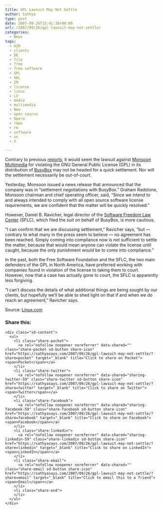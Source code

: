 ```yaml
---
title: GPL Lawsuit May Not Settle
author: Sathya
type: post
date: 2007-09-26T15:41:38+00:00
url: /2007/09/26/gpl-lawsuit-may-not-settle/
categories:
  - News
tags:
  - AIR
  - clients
  - DE
  - file
  - free
  - free software
  - GPL
  - HAL
  - IM
  - license
  - linux
  - LV
  - media
  - multimedia
  - New
  - open source
  - Opera
  - repo
  - rm
  - software
  - ux
  - X

---
```

Contrary to previous [reports][1], it would seem the lawsuit against [Monsoon Multimedia][2] for violating the GNU General Public License (GPL) in its distribution of [BusyBox][3] may not be headed for a quick settlement. Nor will the settlement necessarily be out-of-court.

<p id="featurecontent" class="xar-align-left">
  Yesterday, Monsoon issued a news release that announced that the company was in &#8220;settlement negotiations with BusyBox.&#8221; Graham Radstone, Monsoon chairman and chief operating officer, said, &#8220;Since we intend to and always intended to comply with all open source software license requirements, we are confident that the matter will be quickly resolved.&#8221;
</p>

However, Daniel B. Ravicher, legal director of the [Software Freedom Law Center][4] (SFLC), which filed the suit on behalf of BusyBox, is more cautious.

&#8220;I can confirm that we are discussing settlement,&#8221; Ravicher says, &#8220;but &#8212; contrary to what many in the press seem to believe &#8212; no agreement has been reached. Simply coming into compliance now is not sufficient to settle the matter, because that would mean anyone can violate the license until caught, because the only punishment would be to come into compliance.&#8221;

In the past, both the Free Software Foundation and the SFLC, the two main defenders of the GPL in North America, have preferred working with companies found in violation of the license to taking them to court. However, now that a case has actually gone to court, the SFLC is apparently less forgiving.

&#8220;I can&#8217;t discuss the details of what additional things are being sought by our clients, but hopefully we&#8217;ll be able to shed light on that if and when we do reach an agreement,&#8221; Ravicher says.

Source: [Linux.com][5]

<div class="sharedaddy sd-sharing-enabled">
  <div class="robots-nocontent sd-block sd-social sd-social-icon-text sd-sharing">
    <h3 class="sd-title">
      Share this:
    </h3>
    
    <div class="sd-content">
      <ul>
        <li class="share-pocket">
          <a rel="nofollow noopener noreferrer" data-shared="" class="share-pocket sd-button share-icon" href="https://sathyasays.com/2007/09/26/gpl-lawsuit-may-not-settle/?share=pocket" target="_blank" title="Click to share on Pocket"><span>Pocket</span></a>
        </li>
        <li class="share-twitter">
          <a rel="nofollow noopener noreferrer" data-shared="sharing-twitter-59" class="share-twitter sd-button share-icon" href="https://sathyasays.com/2007/09/26/gpl-lawsuit-may-not-settle/?share=twitter" target="_blank" title="Click to share on Twitter"><span>Twitter</span></a>
        </li>
        <li class="share-facebook">
          <a rel="nofollow noopener noreferrer" data-shared="sharing-facebook-59" class="share-facebook sd-button share-icon" href="https://sathyasays.com/2007/09/26/gpl-lawsuit-may-not-settle/?share=facebook" target="_blank" title="Click to share on Facebook"><span>Facebook</span></a>
        </li>
        <li class="share-linkedin">
          <a rel="nofollow noopener noreferrer" data-shared="sharing-linkedin-59" class="share-linkedin sd-button share-icon" href="https://sathyasays.com/2007/09/26/gpl-lawsuit-may-not-settle/?share=linkedin" target="_blank" title="Click to share on LinkedIn"><span>LinkedIn</span></a>
        </li>
        <li class="share-email">
          <a rel="nofollow noopener noreferrer" data-shared="" class="share-email sd-button share-icon" href="https://sathyasays.com/2007/09/26/gpl-lawsuit-may-not-settle/?share=email" target="_blank" title="Click to email this to a friend"><span>Email</span></a>
        </li>
        <li class="share-end">
        </li>
      </ul>
    </div>
  </div>
</div>

 [1]: http://sathyasays.com/2007/09/25/first-us-gpl-lawsuit-heads-for-quick-settlement/
 [2]: http://www.monsoonmultimedia.com/
 [3]: http://www.busybox.net/
 [4]: http://www.softwarefreedom.org/
 [5]: http://www.linux.com/feature/119439